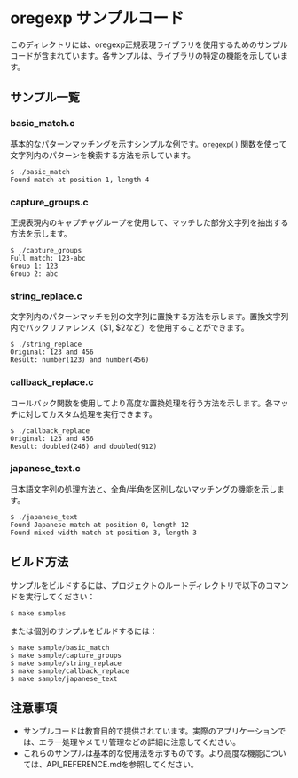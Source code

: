 # oregexp サンプルコード

このディレクトリには、oregexp正規表現ライブラリを使用するためのサンプルコードが含まれています。各サンプルは、ライブラリの特定の機能を示しています。

## サンプル一覧

### basic_match.c

基本的なパターンマッチングを示すシンプルな例です。`oregexp()` 関数を使って文字列内のパターンを検索する方法を示しています。

```
$ ./basic_match
Found match at position 1, length 4
```

### capture_groups.c

正規表現内のキャプチャグループを使用して、マッチした部分文字列を抽出する方法を示します。

```
$ ./capture_groups
Full match: 123-abc
Group 1: 123
Group 2: abc
```

### string_replace.c

文字列内のパターンマッチを別の文字列に置換する方法を示します。置換文字列内でバックリファレンス（$1, $2など）を使用することができます。

```
$ ./string_replace
Original: 123 and 456
Result: number(123) and number(456)
```

### callback_replace.c

コールバック関数を使用してより高度な置換処理を行う方法を示します。各マッチに対してカスタム処理を実行できます。

```
$ ./callback_replace
Original: 123 and 456
Result: doubled(246) and doubled(912)
```

### japanese_text.c

日本語文字列の処理方法と、全角/半角を区別しないマッチングの機能を示します。

```
$ ./japanese_text
Found Japanese match at position 0, length 12
Found mixed-width match at position 3, length 3
```

## ビルド方法

サンプルをビルドするには、プロジェクトのルートディレクトリで以下のコマンドを実行してください：

```
$ make samples
```

または個別のサンプルをビルドするには：

```
$ make sample/basic_match
$ make sample/capture_groups
$ make sample/string_replace
$ make sample/callback_replace
$ make sample/japanese_text
```

## 注意事項

- サンプルコードは教育目的で提供されています。実際のアプリケーションでは、エラー処理やメモリ管理などの詳細に注意してください。
- これらのサンプルは基本的な使用法を示すものです。より高度な機能については、API_REFERENCE.mdを参照してください。
